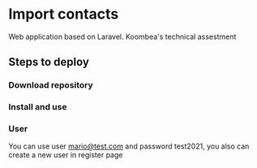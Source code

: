 # Import contacts

Web application based on Laravel. Koombea's technical assestment


## Steps to deploy

### Download repository

### Install and use


### User
You can use user mario@test.com and password test2021, you also can create a new user in register page


